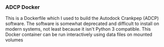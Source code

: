 ### ADCP Docker

This is a Dockerfile which I used to build the Autodock Crankpep (ADCP) software. The software is somewhat deprecated and difficult to install on modern systems, not least because it isn't Python 3 compatible. This Docker container can be run interactively using data files on mounted volumes
